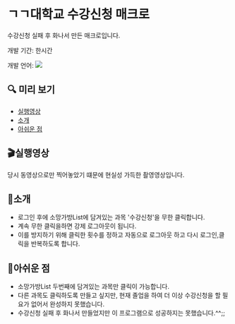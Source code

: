 # ㄱㄱ대학교 수강신청 매크로
수강신청 실패 후 화나서 만든 매크로입니다.
 
개발 기간: 한시간

개발 언어: <img src="https://img.shields.io/badge/Python-3776AB?style=for-the-badge&logo=Python&logoColor=white">

## 🔍 미리 보기
- [실행영상](#실행영상)
- [소개](#소개)
- [아쉬운 점](#아쉬운-점)

## 🎬실행영상
 당시 동영상으로만 찍어놓았기 떄문에 현실성 가득한 촬영영상입니다.

 ## 🔮소개
 - 로그인 후에 소망가방List에 담겨있는 과목 '수강신청'을 무한 클릭합니다.
 - 계속 무한 클릭을하면 강제 로그아웃이 됩니다.
 - 이를 방지하기 위해 클릭한 횟수를 정하고 자동으로 로그아웃 하고 다시 로그인,클릭을 반복하도록 합니다.

 ## 🚫아쉬운 점
 - 소망가방List 두번째에 담겨있는 과목만 클릭이 가능합니다.
 - 다른 과목도 클릭하도록 만들고 싶지만, 현재 졸업을 하여 더 이상 수강신청을 할 필요가 없어서 완성하지 못했습니다.
 - 수강신청 실패 후 화나서 만들었지만 이 프로그램으로 성공하지는 못했습니다.^^;;
